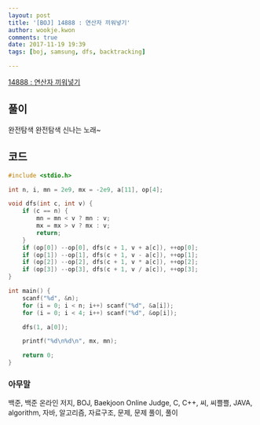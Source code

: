 ```yaml
---
layout: post
title: '[BOJ] 14888 : 연산자 끼워넣기'
author: wookje.kwon
comments: true
date: 2017-11-19 19:39
tags: [boj, samsung, dfs, backtracking]

---
```


[14888 : 연산자 끼워넣기](https://www.acmicpc.net/problem/14888)

## 풀이

완전탐색 완전탐색 신나는 노래~

## 코드

```cpp
#include <stdio.h>

int n, i, mn = 2e9, mx = -2e9, a[11], op[4];

void dfs(int c, int v) {
	if (c == n) {
		mn = mn < v ? mn : v;
		mx = mx > v ? mx : v;
		return;
	}
	if (op[0]) --op[0], dfs(c + 1, v + a[c]), ++op[0];
	if (op[1]) --op[1], dfs(c + 1, v - a[c]), ++op[1];
	if (op[2]) --op[2], dfs(c + 1, v * a[c]), ++op[2];
	if (op[3]) --op[3], dfs(c + 1, v / a[c]), ++op[3];
}

int main() {
	scanf("%d", &n);
	for (i = 0; i < n; i++) scanf("%d", &a[i]);
	for (i = 0; i < 4; i++) scanf("%d", &op[i]);

	dfs(1, a[0]);

	printf("%d\n%d\n", mx, mn);

	return 0;
}
```

### 아무말  
백준, 백준 온라인 저지, BOJ, Baekjoon Online Judge, C, C++, 씨, 씨쁠쁠, JAVA, algorithm, 자바, 알고리즘, 자료구조, 문제, 문제 풀이, 풀이